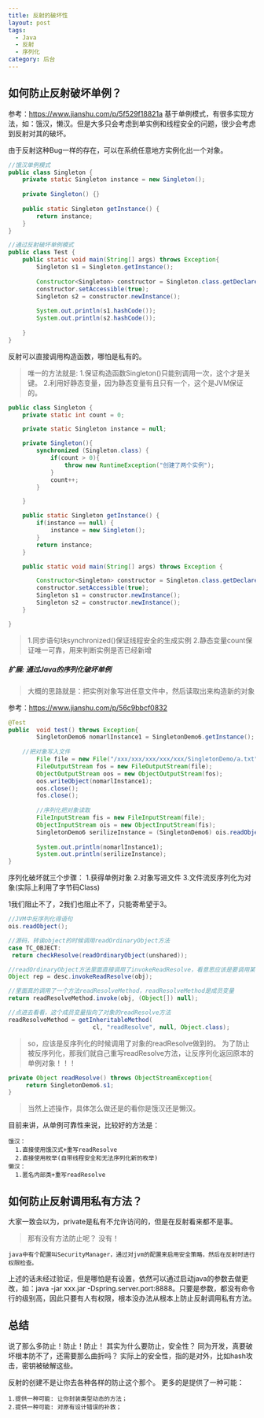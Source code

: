 ```yaml
---
title: 反射的破坏性
layout: post
tags:
  - Java
  - 反射
  - 序列化
category: 后台
---
```

## 如何防止反射破坏单例？
参考：https://www.jianshu.com/p/5f529f18821a
基于单例模式，有很多实现方法，如：饿汉，懒汉。但是大多只会考虑到单实例和线程安全的问题，很少会考虑到反射对其的破坏。

由于反射这种Bug一样的存在，可以在系统任意地方实例化出一个对象。
```java
//饿汉单例模式
public class Singleton {
    private static Singleton instance = new Singleton();  
 
    private Singleton() {}
 
    public static Singleton getInstance() {
        return instance;
    }
}

//通过反射破坏单例模式
public class Test {
    public static void main(String[] args) throws Exception{
        Singleton s1 = Singleton.getInstance();
 
        Constructor<Singleton> constructor = Singleton.class.getDeclaredConstructor();
        constructor.setAccessible(true);
        Singleton s2 = constructor.newInstance();
 
        System.out.println(s1.hashCode());
        System.out.println(s2.hashCode());
 
    }
}
```
反射可以直接调用构造函数，哪怕是私有的。
> 唯一的方法就是:
1.保证构造函数Singleton()只能别调用一次，这个才是关键。
2.利用好静态变量，因为静态变量有且只有一个，这个是JVM保证的。

```java
public class Singleton {
    private static int count = 0;

    private static Singleton instance = null; 

    private Singleton(){
        synchronized (Singleton.class) {
            if(count > 0){
                throw new RuntimeException("创建了两个实例");
            }
            count++;
        }

    }

    public static Singleton getInstance() {
        if(instance == null) {
            instance = new Singleton();
        }
        return instance;
    }

    public static void main(String[] args) throws Exception {

        Constructor<Singleton> constructor = Singleton.class.getDeclaredConstructor();
        constructor.setAccessible(true);
        Singleton s1 = constructor.newInstance();
        Singleton s2 = constructor.newInstance();
    }

}
```
> 1.同步语句块synchronized()保证线程安全的生成实例
> 2.静态变量count保证唯一可靠，用来判断实例是否已经新增

##### 扩展: 通过Java的序列化破坏单例

> 大概的思路就是：把实例对象写进任意文件中，然后读取出来构造新的对象

参考：https://www.jianshu.com/p/56c9bbcf0832

```java
@Test
public  void test() throws Exception{
        SingletonDemo6 nomarlInstance1 = SingletonDemo6.getInstance();
        
    //把对象写入文件
        File file = new File("/xxx/xxx/xxx/xxx/xxx/SingletonDemo/a.txt");
        FileOutputStream fos = new FileOutputStream(file);
        ObjectOutputStream oos = new ObjectOutputStream(fos);
        oos.writeObject(nomarlInstance1);
        oos.close();
        fos.close();
        
        //序列化把对象读取
        FileInputStream fis = new FileInputStream(file);
        ObjectInputStream ois = new ObjectInputStream(fis);
        SingletonDemo6 serilizeInstance = (SingletonDemo6) ois.readObject();
        
        System.out.println(nomarlInstance1);
        System.out.println(serilizeInstance);
}
```

序列化破坏就三个步骤：
1.获得单例对象
2.对象写进文件
3.文件流反序列化为对象(实际上利用了字节码Class)

1我们阻止不了，2我们也阻止不了，只能寄希望于3。

```java
//JVM中反序列化得语句
ois.readObject();

//源码，转诶object的时候调用readOrdinaryObject方法
case TC_OBJECT:
 return checkResolve(readOrdinaryObject(unshared));

//readOrdinaryObject方法里面直接调用了invokeReadResolve，看意思应该是要调用某个方法
Object rep = desc.invokeReadResolve(obj);

//里面真的调用了一个方法readResolveMethod，readResolveMethod是成员变量
return readResolveMethod.invoke(obj, (Object[]) null);

//点进去看看，这个成员变量指向了对象的readResolve方法
readResolveMethod = getInheritableMethod(
                        cl, "readResolve", null, Object.class);

```

> so，应该是反序列化的时候调用了对象的readResolve做到的。
> 为了防止被反序列化，那我们就自己重写readResolve方法，让反序列化返回原本的单例对象！！！

```java
private Object readResolve() throws ObjectStreamException{
     return SingletonDemo6.s1;
}
```

> 当然上述操作，具体怎么做还是的看你是饿汉还是懒汉。

目前来讲，从单例可靠性来说，比较好的方法是：
```
饿汉：
  1.直接使用饿汉式+重写readResolve
  2.直接使用枚举(自带线程安全和无法序列化新的枚举)
懒汉：
  1.匿名内部类+重写readResolve
```

## 如何防止反射调用私有方法？

大家一致会以为，private是私有不允许访问的，但是在反射看来都不是事。
> 那有没有方法防止呢？
> 没有！

```
java中有个配置叫SecurityManager，通过对jvm的配置来启用安全策略，然后在反射时进行权限检查。
```
上述的话未经过验证，但是哪怕是有设置，依然可以通过启动java的参数去做更改，如：java -jar  xxx.jar -Dspring.server.port:8888。只要是参数，都没有命令行的级别高，因此只要有人有权限，根本没办法从根本上防止反射调用私有方法。

## 总结

说了那么多防止！防止！防止！
其实为什么要防止，安全性？
同为开发，真要破坏根本防不了，还需要那么曲折吗？
实际上的安全性，指的是对外，比如hash攻击，密钥被破解这些。

反射的创建不是让你去各种各样的防止这个那个。
更多的是提供了一种可能：
```
1.提供一种可能: 让你封装类型动态的方法；
2.提供一种可能: 对原有设计错误的补救；
```
